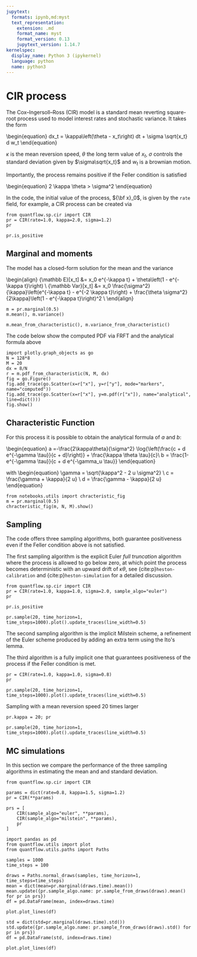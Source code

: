 ```yaml
---
jupytext:
  formats: ipynb,md:myst
  text_representation:
    extension: .md
    format_name: myst
    format_version: 0.13
    jupytext_version: 1.14.7
kernelspec:
  display_name: Python 3 (ipykernel)
  language: python
  name: python3
---
```


# CIR process

The Cox–Ingersoll–Ross (CIR) model is a standard mean reverting square-root process used to model interest rates and stochastic variance. It takes the form

\begin{equation}
 dx_t = \kappa\left(\theta - x_t\right) dt + \sigma \sqrt{x_t} d w_t
\end{equation}

$\kappa$ is the mean reversion speed, $\theta$ the long term value of $x_t$, $\sigma$ controls the standard deviation given by $\sigma\sqrt{x_t}$ and $w_t$ is a brownian motion.

Importantly, the process remains positive if the Feller condition is satisfied

\begin{equation}
 2 \kappa \theta > \sigma^2
\end{equation}

In the code, the initial value of the process, ${\bf x}_0$, is given by the `rate` field, for example, a CIR process can be created via

```{code-cell} ipython3
from quantflow.sp.cir import CIR
pr = CIR(rate=1.0, kappa=2.0, sigma=1.2)
pr
```

```{code-cell} ipython3
pr.is_positive
```

## Marginal and moments

The model has a closed-form solution for the mean and the variance

\begin{align}
{\mathbb E}[x_t] &= x_0 e^{-\kappa t} + \theta\left(1 - e^{-\kappa t}\right) \\
{\mathbb Var}[x_t] &= x_0 \frac{\sigma^2}{\kappa}\left(e^{-\kappa t} - e^{-2 \kappa t}\right) + \frac{\theta \sigma^2}{2\kappa}\left(1 - e^{-\kappa t}\right)^2 \\
\end{align}

```{code-cell} ipython3
m = pr.marginal(0.5)
m.mean(), m.variance()
```

```{code-cell} ipython3
m.mean_from_characteristic(), m.variance_from_characteristic()
```

The code below show the computed PDF via FRFT and the analytical formula above

```{code-cell} ipython3
import plotly.graph_objects as go
N = 128*8
M = 20
dx = 8/N
r = m.pdf_from_characteristic(N, M, dx)
fig = go.Figure()
fig.add_trace(go.Scatter(x=r["x"], y=r["y"], mode="markers", name="computed"))
fig.add_trace(go.Scatter(x=r["x"], y=m.pdf(r["x"]), name="analytical", line=dict()))
fig.show()
```

## Characteristic Function

For this process it is possible to obtain the analytical formula of $a$ and $b$:

\begin{equation}
a =-\frac{2\kappa\theta}{\sigma^2} \log{\left(\frac{c + d e^{-\gamma \tau}}{c + d}\right)} + \frac{\kappa \theta \tau}{c}\\
b = \frac{1-e^{-\gamma \tau}}{c + d e^{-\gamma_u \tau}}
\end{equation}

with
\begin{equation}
\gamma = \sqrt{\kappa^2 - 2 u \sigma^2} \\
c = \frac{\gamma + \kappa}{2 u} \\
d = \frac{\gamma - \kappa}{2 u}
\end{equation}

```{code-cell} ipython3
from notebooks.utils import chracteristic_fig
m = pr.marginal(0.5)
chracteristic_fig(m, N, M).show()
```

## Sampling

The code offers three sampling algorithms, both guarantee positiveness even if the Feller condition above is not satisfied.

The first sampling algorithm is the explicit Euler *full truncation* algorithm where the process is allowed to go below zero, at which point the process becomes deterministic with an upward drift of $\kappa \theta$, see {cite:p}`heston-calibration` and {cite:p}`heston-simulation` for a detailed discussion.

```{code-cell} ipython3
from quantflow.sp.cir import CIR
pr = CIR(rate=1.0, kappa=1.0, sigma=2.0, sample_algo="euler")
pr
```

```{code-cell} ipython3
pr.is_positive
```

```{code-cell} ipython3
pr.sample(20, time_horizon=1, time_steps=1000).plot().update_traces(line_width=0.5)
```

The second sampling algorithm is the implicit Milstein scheme, a refinement of the Euler scheme produced by adding an extra term using the Ito's lemma.

The third algorithm is a fully implicit one that guarantees positiveness of the process if the Feller condition is met.

```{code-cell} ipython3
pr = CIR(rate=1.0, kappa=1.0, sigma=0.8)
pr
```

```{code-cell} ipython3
pr.sample(20, time_horizon=1, time_steps=1000).plot().update_traces(line_width=0.5)
```

Sampling with a mean reversion speed 20 times larger

```{code-cell} ipython3
pr.kappa = 20; pr
```

```{code-cell} ipython3
pr.sample(20, time_horizon=1, time_steps=1000).plot().update_traces(line_width=0.5)
```

## MC simulations

In this section we compare the performance of the three sampling algorithms in estimating the mean and and standard deviation.

```{code-cell} ipython3
from quantflow.sp.cir import CIR

params = dict(rate=0.8, kappa=1.5, sigma=1.2)
pr = CIR(**params)

prs = [
    CIR(sample_algo="euler", **params),
    CIR(sample_algo="milstein", **params),
    pr
]
```

```{code-cell} ipython3
import pandas as pd
from quantflow.utils import plot
from quantflow.utils.paths import Paths

samples = 1000
time_steps = 100

draws = Paths.normal_draws(samples, time_horizon=1, time_steps=time_steps)
mean = dict(mean=pr.marginal(draws.time).mean())
mean.update({pr.sample_algo.name: pr.sample_from_draws(draws).mean() for pr in prs})
df = pd.DataFrame(mean, index=draws.time)

plot.plot_lines(df)
```

```{code-cell} ipython3
std = dict(std=pr.marginal(draws.time).std())
std.update({pr.sample_algo.name: pr.sample_from_draws(draws).std() for pr in prs})
df = pd.DataFrame(std, index=draws.time)

plot.plot_lines(df)
```

```{code-cell} ipython3

```
